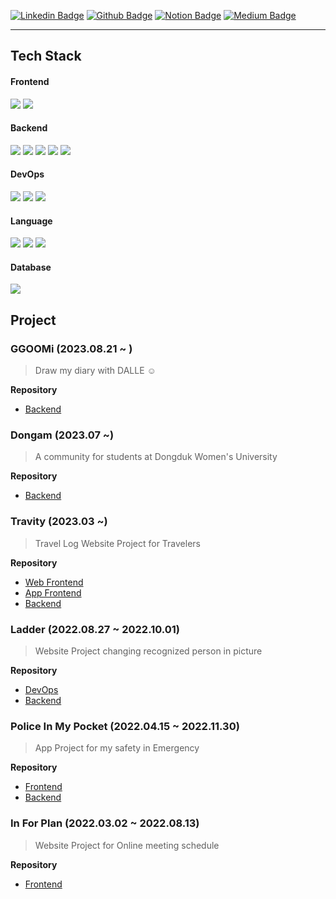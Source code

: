 [![Linkedin Badge](https://img.shields.io/badge/-LinkedIn-blue?style=flat-square&logo=LinkedIn&logoColor=white&link=https://www.linkedin.com/in/jiny1)](https://www.linkedin.com/in/jiny1) [![Github Badge](https://img.shields.io/badge/-Github-181717?style=flat-square&logo=GitHub&logoColor=white&link=https://github.com/yu-heejin)](https://github.com/yu-heejin) [![Notion Badge](https://img.shields.io/badge/-Notion-000000?style=flat-square&logo=Notion&logoColor=white&link=https://o3ozzzz01.notion.site/Tech-Notion-21495cc544804390bd35a829437b7942?pvs=4)](https://o3ozzzz01.notion.site/Tech-Notion-21495cc544804390bd35a829437b7942?pvs=4) [![Medium Badge](https://img.shields.io/badge/-Medium-000000?style=flat-square&logo=Medium&logoColor=white&link=https://medium.com/@hee98.09.14)](https://medium.com/@hee98.09.14) 

---

## Tech Stack
#### Frontend
<img src="https://img.shields.io/badge/React Native-61DAFB?style=flat-square&logo=React&logoColor=black"/> <img src="https://img.shields.io/badge/React-61DAFB?style=flat-square&logo=React&logoColor=black"/>
#### Backend
<img src="https://img.shields.io/badge/Spring Boot-6DB33F?style=flat-square&logo=Spring Boot&logoColor=white"/> <img src="https://img.shields.io/badge/Spring Security-6DB33F?style=flat-square&logo=Spring Security&logoColor=white"/> <img src="https://img.shields.io/badge/Flask-000000?style=flat-square&logo=Flask&logoColor=white"/> <img src="https://img.shields.io/badge/NestJS-E0234E?style=flat-square&logo=NestJS&logoColor=white"/> <img src="https://img.shields.io/badge/Node.js-339933?style=flat-square&logo=Node.js&logoColor=white"/>
#### DevOps
<img src="https://img.shields.io/badge/Docker-2496ED?style=flat-square&logo=Docker&logoColor=white"/> <img src="https://img.shields.io/badge/Nginx-009639?style=flat-square&logo=Nginx&logoColor=white"/> <img src="https://img.shields.io/badge/GitHub Actions-2088FF?style=flat-square&logo=GitHub Actions&logoColor=white"/>
#### Language
<img src="https://img.shields.io/badge/Java-FFFFFF?style=flat-square&logo=OpenJDK&logoColor=black"/> <img src="https://img.shields.io/badge/JavaScript-F7DF1E?style=flat-square&logo=JavaScript&logoColor=black"/> <img src="https://img.shields.io/badge/TypeScript-3178C6?style=flat-square&logo=TypeScript&logoColor=black"/>
#### Database
<img src="https://img.shields.io/badge/MySQL-4479A1?style=flat-square&logo=MySQL&logoColor=white"/>  

## Project
### GGOOMi (2023.08.21 ~ )
> Draw my diary with DALLE ☺️
>
**Repository**
* [Backend](https://github.com/prompter-day-2023)
### Dongam (2023.07 ~)
> A community for students at Dongduk Women's University
>
**Repository**
* [Backend](https://github.com/kotlin-project-team/backend)
### Travity (2023.03 ~)
> Travel Log Website Project for Travelers
>
**Repository**
* [Web Frontend](https://github.com/TRAVITY-TEAM/travity-web)
* [App Frontend](https://github.com/TRAVITY-TEAM/travity-app)
* [Backend](https://github.com/TRAVITY-TEAM/travity-backend)
### Ladder (2022.08.27 ~ 2022.10.01)
> Website Project changing recognized person in picture
>
**Repository**
* [DevOps](https://github.com/2022-SeongNam-Team-C/Ladder-docker)
* [Backend](https://github.com/2022-SeongNam-Team-C/Ladder-Backend)
### Police In My Pocket (2022.04.15 ~ 2022.11.30)
> App Project for my safety in Emergency
>
**Repository**
* [Frontend](https://github.com/hanium-project/Police-in-my-pocket-frontend)
* [Backend](https://github.com/hanium-project/Police-in-my-pocket-backend)
### In For Plan (2022.03.02 ~ 2022.08.13)
> Website Project for Online meeting schedule
>
**Repository**
* [Frontend](https://github.com/team-g-techeer/In-For-Plan-Frontend)
